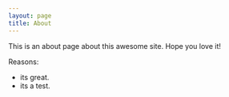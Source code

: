 ```yaml
---
layout: page
title: About
---
```


This is an about page about this awesome site.
Hope you love it!

Reasons:
- its great.
- its a test.
